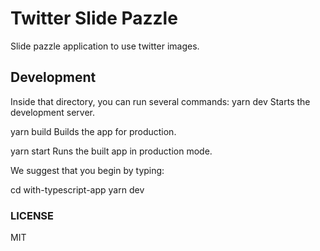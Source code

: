 # Twitter Slide Pazzle

Slide pazzle application to use twitter images.

## Development


Inside that directory, you can run several commands:
  yarn dev
    Starts the development server.

  yarn build
    Builds the app for production.

  yarn start
    Runs the built app in production mode.

We suggest that you begin by typing:

  cd with-typescript-app
  yarn dev


### LICENSE

MIT